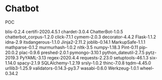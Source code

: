 # Chatbot
POC


blis-0.2.4
certifi-2020.4.5.1
chardet-3.0.4
ChatterBot-1.0.5
chatterbot_corpus-1.2.0
click-7.1.1
cymem-2.0.3
decorator-4.4.2
Flask-1.1.2
idna-2.9
itsdangerous-1.1.0
Jinja2-2.11.2
joblib-0.14.1
MarkupSafe-1.1.1
mathparse-0.1.2
murmurhash-1.0.2
nltk-3.5
numpy-1.18.3
Pint-0.11
pip-20.0.2
plac-0.9.6
preshed-2.0.1
pymongo-3.10.1
python_dateutil-2.7.5
pytz-2019.3
PyYAML-3.13
regex-2020.4.4
requests-2.23.0
setuptools-46.1.3
six-1.14.0
spacy-2.1.9
SQLAlchemy-1.2.19
srsly-1.0.2
thinc-7.0.8
tqdm-4.45.0
urllib3-1.25.9
validators-0.14.3-py3.7
wasabi-0.6.0
Werkzeug-1.0.1
wheel-0.34.2
